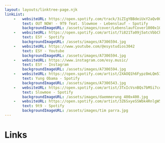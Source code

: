 ```yaml
---
layout: layouts/linktree-page.njk
linkList:
    -   websiteURL: https://open.spotify.com/track/3iZIgYBBdeiUxY2aQv008V?si=5a4bb120ad17475a
        text: OUT NOW! - 9T9 feat. Slowmoe - Lebenslauf - Spotify
        backgroundImageURL: /assets/images/cover/LebenslaufCover1000x1000.jpg
    -   websiteURL: https://open.spotify.com/artist/7i821Ta09j5atcVbbCk49x
        text: ESY - Spotify
        backgroundImageURL: /assets/images/A7306594.jpg
    -   websiteURL: https://www.youtube.com/@esystudios3042
        text: ESY - Youtube
        backgroundImageURL: /assets/images/A7306594.jpg
    -   websiteURL: https://www.instagram.com/esy.music/
        text: ESY - Instagram
        backgroundImageURL: /assets/images/A7306594.jpg
    -   websiteURL: https://open.spotify.com/artist/2XAOQ1h6Fypz8mLQm51BUL
        text: Yung Obama - Spotify
        backgroundImageURL: /assets/images/A7306543.jpg
    -   websiteURL: https://open.spotify.com/artist/3TxIcVsnBQs7bMSi7cqXXN
        text: Slowmoe - Spotify
        backgroundImageURL: /assets/images/daemmerung 400x400.jpg
    -   websiteURL: https://open.spotify.com/artist/3Z6SxyeSSWbk4RnlgW56rJ
        text: 9t9 - Spotify
        backgroundImageURL: /assets/images/tim parra.jpg
---
```


# Links